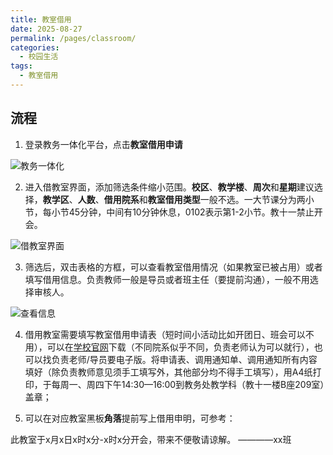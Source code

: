 ```yaml
---
title: 教室借用
date: 2025-08-27
permalink: /pages/classroom/
categories:
  - 校园生活
tags:
  - 教室借用
---
```

## 流程

1. 登录教务一体化平台，点击**教室借用申请**

![教务一体化](/img/05/04/01教务一体化.png)

2. 进入借教室界面，添加筛选条件缩小范围。**校区**、**教学楼**、**周次**和**星期**建议选择，**教学区**、**人数**、**借用院系**和**教室借用类型**一般不选。一大节课分为两小节，每小节45分钟，中间有10分钟休息，0102表示第1-2小节。教十一禁止开会。

![借教室界面](/img/05/04/02借教室界面.png)

3. 筛选后，双击表格的方框，可以查看教室借用情况（如果教室已被占用）或者填写借用信息。负责教师一般是导员或者班主任（要提前沟通），一般不用选择审核人。

![查看信息](/img/05/04/03查看信息.png)

4. 借用教室需要填写教室借用申请表（短时间小活动比如开团日、班会可以不用），可以在[学校官网](http://ee.ncepu.edu.cn/docs/2023-02/c9b19ee1bd934ccca5a743e12b445e36.doc)下载（不同院系似乎不同，负责老师认为可以就行），也可以找负责老师/导员要电子版。将申请表、调用通知单、调用通知所有内容填好（除负责教师意见须手工填写外，其他部分均不得手工填写），用A4纸打印，于每周一、周四下午14:30—16:00到教务处教学科（教十一楼B座209室）盖章；

5. 可以在对应教室黑板**角落**提前写上借用申明，可参考：

此教室于x月x日x时x分-x时x分开会，带来不便敬请谅解。
————xx班